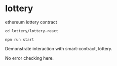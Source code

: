 # lottery

ethereum lottery contract

`cd lottery/lottery-react`

`npm run start`

Demonstrate interaction with smart-contract, lottery.

No error checking here.
